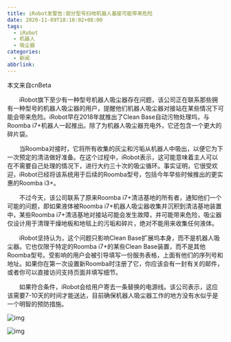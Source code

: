 ```yaml
---
title: iRobot发警告:部分型号扫地机器人基座可能带来危险
date: 2020-11-09T18:10:02+08:00
tags:
  - iRobot
  - 机器人
  - 吸尘器
categories:
  - 新闻
abbrlink:
---
```


本文来自cnBeta

　　iRobot旗下至少有一种型号机器人吸尘器存在问题，该公司正在联系那些拥有一种型号的机器人吸尘器的用户，提醒他们机器人吸尘器对接站在某些情况下可能会带来危险。iRobot早在2018年就推出了Clean Base自动污物处理坞，与Roomba i7+机器人一起推出。除了为机器人吸尘器充电外，它还包含一个更大的碎片袋。

　　当Roomba对接时，它将所有收集的灰尘和污垢从机器人中吸出，以便它为下一次预定的清洁做好准备。在这个过程中，iRobot表示，这可能意味着主人可以在不需要自己处理的情况下，进行大约三十次的吸尘循环。事实证明，它很受欢迎，iRobot已经将该系统用于后续的Roomba型号，包括今年早些时候推出的更实惠的Roomba i3+。

　　不过今天，该公司联系了原来Roomba i7+清洁基地的所有者，通知他们一个可能的问题，即如果液体被Roomba i7+机器人吸尘器收集并沉积到清洁基地装置中，某些Roomba i7+清洁基地对接站可能会发生故障，并可能带来危险，吸尘器仅设计用于清理干燥地板和地毯上的污垢和碎片，绝对不能用来收集任何液体。

　　iRobot坚持认为，这个问题只影响Clean Base扩展坞本身，而不是机器人吸尘器。它也仅限于特定的Roomba i7+的某些Clean Base装置，而不是其他Roomba型号。受影响的用户会被引导填写一份服务表格，上面有他们的序列号和地址。如果你在第一次设置新Roomba时注册了它，你应该会有一封有关的邮件，或者你可以直接访问支持页面并填写细节。

　　如果符合条件，iRobot会给用户寄去一条替换的电源线。该公司表示，这应该需要7-10天的时间才能送达，目前确保机器人吸尘器工作的地方没有水似乎是一个明智的预防措施。

![img](https://cdn.jsdelivr.net/gh/yakeing/Documentation@main/Hexo/images/2ac8-kcieywa1261299.jpg)

![img](https://cdn.jsdelivr.net/gh/yakeing/Documentation@main/Hexo/images/80ce-kcieywa1261302.jpg)